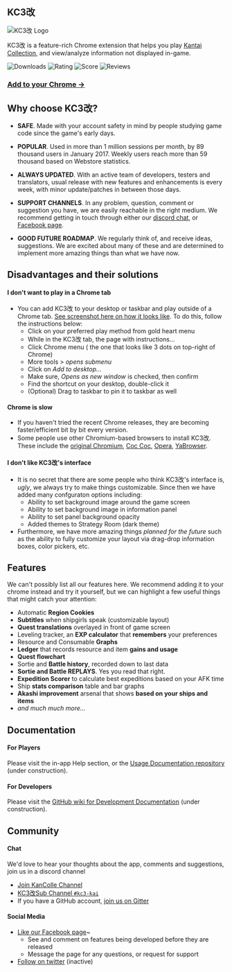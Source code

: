 ## KC3改

![KC3改 Logo](http://puu.sh/h4Gbb.png)

KC3改 is a feature-rich Chrome extension that helps you play [Kantai Collection](http://www.dmm.com/netgame/social/-/gadgets/=/app_id=854854/), and view/analyze information not displayed in-game.

![Downloads](https://img.shields.io/chrome-web-store/d/hkgmldnainaglpjngpajnnjfhpdjkohh.svg) 
![Rating](https://img.shields.io/chrome-web-store/stars/hkgmldnainaglpjngpajnnjfhpdjkohh.svg)
![Score](https://img.shields.io/chrome-web-store/rating/hkgmldnainaglpjngpajnnjfhpdjkohh.svg)
![Reviews](https://img.shields.io/chrome-web-store/rating-count/hkgmldnainaglpjngpajnnjfhpdjkohh.svg)

### [Add to your Chrome -> ](https://chrome.google.com/webstore/detail/kancolle-command-center-%E6%94%B9/hkgmldnainaglpjngpajnnjfhpdjkohh)


## Why choose KC3改?
* **SAFE**. Made with your account safety in mind by people studying game code since the game's early days.

* **POPULAR**. Used in more than 1 million sessions per month, by 89 thousand users in January 2017. Weekly users reach more than 59 thousand based on Webstore statistics.

* **ALWAYS UPDATED**. With an active team of developers, testers and translators, usual release with new features and enhancements is every week, with minor update/patches in between those days. 

* **SUPPORT CHANNELS**. In any problem, question, comment or suggestion you have, we are easily reachable in the right medium. We recommend getting in touch through either our [discord chat](http://discord.me/kancolle), or [Facebook page](https://www.facebook.com/kc3kai/).

* **GOOD FUTURE ROADMAP**. We regularly think of, and receive ideas, suggestions. We are excited about many of these and are determined to implement more amazing things than what we have now.


## Disadvantages and their solutions

#### I don't want to play in a Chrome tab
* You can add KC3改 to your desktop or taskbar and play outside of a Chrome tab. [See screenshot here on how it looks like](http://imgur.com/a/nPA12). To do this, follow the instructions below:
  * Click on your preferred play method from gold heart menu
  * While in the KC3改 tab, the page with instructions...
  * Click Chrome menu ( the one that looks like 3 dots on top-right of Chrome)
  * More tools > _opens submenu_
  * Click on _Add to desktop..._
  * Make sure, _Opens as new window_ is checked, then confirm
  * Find the shortcut on your desktop, double-click it
  * (Optional) Drag to taskbar to pin it to taskbar as well

#### Chrome is slow
* If you haven't tried the recent Chrome releases, they are becoming faster/efficient bit by bit every version.
* Some people use other Chromium-based browsers to install KC3改. These include the [original Chromium](https://chromium.woolyss.com/), [Coc Coc](https://coccoc.com/en), [Opera](http://www.opera.com/download), [YaBrowser](https://browser.yandex.com/desktop/main/).

#### I don't like KC3改's interface
* It is no secret that there are some people who think KC3改's interface is, _ugly_, we always try to make things customizable. Since then we have added many confguraton options including:
  * Ability to set background image around the game screen
  * Ability to set background image in information panel
  * Ability to set panel background opacity
  * Added themes to Strategy Room (dark theme)
* Furthermore, we have more amazing things _planned for the future_ such as the ability to fully customize your layout via drag-drop information boxes, color pickers, etc.


## Features
We can't possibly list all our features here. We recommend adding it to your chrome instead and try it yourself, but we can highlight a few useful things that might catch your attention:
* Automatic **Region Cookies**
* **Subtitles** when shipgirls speak (customizable layout)
* **Quest translations** overlayed in front of game screen
* Leveling tracker, an **EXP calculator** that **remembers** your preferences
* Resource and Consumable **Graphs**
* **Ledger** that records resource and item **gains and usage**
* **Quest flowchart**
* Sortie and **Battle history**, recorded down to last data
* **Sortie and Battle REPLAYS**. Yes you read that right.
* **Expedition Scorer** to calculate best expeditions based on your AFK time
* Ship **stats comparison** table and bar graphs
* **Akashi improvement** arsenal that shows **based on your ships and items**
* _and much much more..._


## Documentation
#### For Players
Please visit the in-app Help section, or the [Usage Documentation repository](https://github.com/KC3Kai/kc3-docs) (under construction).

#### For Developers
Please visit the [GitHub wiki for Development Documentation](https://github.com/KC3Kai/KC3Kai/wiki) (under construction).


## Community
#### Chat
We'd love to hear your thoughts about the app, comments and suggestions, join us in a discord channel
* [Join KanColle Channel](http://discord.me/kancolle)
* [KC3改Sub Channel `#kc3-kai`](https://discordapp.com/channels/118339803660943369/205766705463427072)
* If you have a GitHub account, [join us on Gitter](https://gitter.im/KC3Kai/Public)

#### Social Media
* [Like our Facebook page](https://www.facebook.com/kc3kai/)~
  * See and comment on features being developed before they are released
  * Message the page for any questions, or request for support
* [Follow on twitter](https://twitter.com/kc3kai) (inactive)